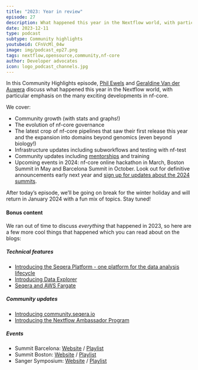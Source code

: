 ```yaml
---
title: "2023: Year in review"
episode: 27
description: What happened this year in the Nextflow world, with particular emphasis on the many exciting developments in nf-core.
date: 2023-12-11
type: podcast
subtype: Community highlights
youtubeid: CFnVcMl_04w
image: img/podcast_ep27.png
tags: nextflow,opensource,community,nf-core
author: Developer advocates
icon: logo_podcast_channels.jpg
---
```


In this Community Highlights episode, [Phil Ewels](https://twitter.com/tallphil) and [Geraldine Van der Auwera](https://twitter.com/VdaGeraldine) discuss what happened this year in the Nextflow world, with particular emphasis on the many exciting developments in nf-core.

<!-- end-archive-description -->

We cover:

- Community growth (with stats and graphs!)
- The evolution of nf-core governance
- The latest crop of nf-core pipelines that saw their first release this year and the expansion into domains beyond genomics (even beyond biology!)
- Infrastructure updates including subworkflows and testing with nf-test
- Community updates including [mentorships](https://nextflow.io/blog/2023/czi-mentorship-round-3.html) and training
- Upcoming events in 2024: nf-core online hackathon in March, Boston Summit in May and Barcelona Summit in October. Look out for definitive announcements early next year and [sign up for updates about the 2024 summits](https://summit.nextflow.io/subscribe-2024/).

After today’s episode, we’ll be going on break for the winter holiday and will return in January 2024 with a fun mix of topics. Stay tuned!

#### Bonus content

We ran out of time to discuss *everything* that happened in 2023, so here are a few more cool things that happened which you can read about on the blogs:

##### Technical features
- [Introducing the Seqera Platform - one platform for the data analysis lifecycle](https://seqera.io/blog/introducing-the-seqera-platform/)
- [Introducing Data Explorer](https://seqera.io/blog/introducing-data-explorer/)
- [Seqera and AWS Fargate](https://seqera.io/blog/seqera-and-aws-fargate/)

##### Community updates
- [Introducing community.seqera.io](https://nextflow.io/blog/2023/community-forum.html)
- [Introducing the Nextflow Ambassador Program](https://nextflow.io/blog/2023/introducing-nextflow-ambassador-program.html)

##### Events
- Summit Barcelona: [Website](https://summit.nextflow.io/barcelona/) / [Playlist](https://www.youtube.com/playlist?list=PLPZ8WHdZGxmUotnP-tWRVNtuNWpN7xbpL)
- Summit Boston: [Website](https://summit.nextflow.io/boston/) / [Playlist](https://www.youtube.com/playlist?list=PLPZ8WHdZGxmVeXGTg6aFNlaeTEMTs3GOt)
- Sanger Symposium: [Website](https://sites.google.com/ebi.ac.uk/nextflow2023/home?authuser=0) / [Playlist](https://www.youtube.com/playlist?list=PLo5QmrytFHLFLfHxHW9WiB8o5RRCmQdco)




